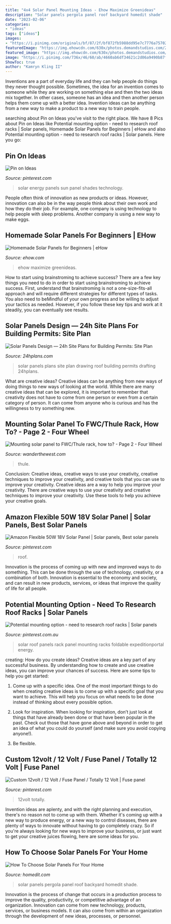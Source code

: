```yaml
---
title: "4x4 Solar Panel Mounting Ideas - Ehow Maximize Greenideas"
description: "Solar panels pergola panel roof backyard homedit shade"
date: "2023-02-06"
categories:
- "ideas"
tags: ["ideas"]
images:
- "https://i.pinimg.com/originals/bf/87/2f/bf872fb5988dd95e7c7776a75702a198.jpg"
featuredImage: "https://img.ehowcdn.com/630x/photos.demandstudios.com/227/61/fotolia_9893141_XS.jpg"
featured_image: "https://img.ehowcdn.com/630x/photos.demandstudios.com/227/61/fotolia_9893141_XS.jpg"
image: "https://i.pinimg.com/736x/46/60/ab/4660ab6df34621c2d06a9490b87f6c12.jpg"
ShowToc: true
author: "Kamryn Kling II"
---
```



Inventions are a part of everyday life and they can help people do things they never thought possible. Sometimes, the idea for an invention comes to someone while they are working on something else and then the two ideas mix together. In other cases, someone has an idea and then another person helps them come up with a better idea. Invention ideas can be anything from a new way to make a product to a new way to train people.

	

		
searching about Pin on Ideas you've visit to the right place. We have 8 Pics about Pin on Ideas like Potential mounting option - need to research roof racks | Solar panels, Homemade Solar Panels for Beginners | eHow and also Potential mounting option - need to research roof racks | Solar panels. Here you go:
		
    
## Pin On Ideas

<img loading=lazy src="https://i.pinimg.com/originals/6f/13/62/6f1362c27697c2fab9ba7b8dc7cf38d4.jpg" onerror="this.onerror=null;this.src='https://tse1.mm.bing.net/th?id=OIP.N50Dq4hfnjtig3WwFm1g-gHaJ4&amp;pid=15.1';" alt="Pin on Ideas">

_Source: pinterest.com_

>solar energy panels sun panel shades technology. 

	

People often think of innovation as new products or ideas. However, innovation can also be in the way people think about their own work and how they do their job. For example, one company is using technology to help people with sleep problems. Another company is using a new way to make eggs.

    
## Homemade Solar Panels For Beginners | EHow

<img loading=lazy src="https://img.ehowcdn.com/630x/photos.demandstudios.com/227/61/fotolia_9893141_XS.jpg" onerror="this.onerror=null;this.src='https://tse2.mm.bing.net/th?id=OIP.50yjK2vgoquPtlYPIzmyGAHaLH&amp;pid=15.1';" alt="Homemade Solar Panels for Beginners | eHow">

_Source: ehow.com_

>ehow maximize greenideas. 

	

How to start using brainstroming to achieve success?
There are a few key things you need to do in order to start using brainstroming to achieve success. First, understand that brainstroming is not a one-size-fits-all approach and will require different strategies for different types of tasks. You also need to beMindful of your own progress and be willing to adjust your tactics as needed. However, if you follow these key tips and work at it steadily, you can eventually see results.

    
## Solar Panels Design — 24h Site Plans For Building Permits: Site Plan

<img loading=lazy src="https://www.24hplans.com/wp-content/uploads/2015/09/Solar-Roof-top.jpg" onerror="this.onerror=null;this.src='https://tse2.mm.bing.net/th?id=OIP.MX1S_Gvx_j0AKxJ_Dz5cvgHaEy&amp;pid=15.1';" alt="Solar Panels Design — 24h Site Plans for Building Permits: Site Plan">

_Source: 24hplans.com_

>solar panels plans site plan drawing roof building permits drafting 24hplans. 

	

What are creative ideas?
Creative ideas can be anything from new ways of doing things to new ways of looking at the world. While there are many creative ideas that can be explored, it is important to remember that creativity does not have to come from one person or even from a certain category of person. It can come from anyone who is curious and has the willingness to try something new.

    
## Mounting Solar Panel To FWC/Thule Rack, How To? - Page 2 - Four Wheel

<img loading=lazy src="https://www.wanderthewest.com/forum/uploads/monthly_10_2017/post-8016-0-01891100-1507577465.jpg" onerror="this.onerror=null;this.src='https://tse4.mm.bing.net/th?id=OIP.UaHH_j1AJcTpIlxm0O5t4AHaJ4&amp;pid=15.1';" alt="Mounting solar panel to FWC/Thule rack, how to? - Page 2 - Four Wheel">

_Source: wanderthewest.com_

>thule. 

	

Conclusion: Creative ideas, creative ways to use your creativity, creative techniques to improve your creativity, and creative tools that you can use to improve your creativity.
Creative ideas are a way to help you improve your creativity. There are creative ways to use your creativity and creative techniques to improve your creativity. Use these tools to help you achieve your creative goals.

    
## Amazon Flexible 50W 18V Solar Panel | Solar Panels, Best Solar Panels

<img loading=lazy src="https://i.pinimg.com/736x/46/60/ab/4660ab6df34621c2d06a9490b87f6c12.jpg" onerror="this.onerror=null;this.src='https://tse2.mm.bing.net/th?id=OIP.HgzvqpwKCnOt0liwPh0gPAHaJY&amp;pid=15.1';" alt="Amazon Flexible 50W 18V Solar Panel | Solar panels, Best solar panels">

_Source: pinterest.com_

>roof. 

	

Innovation is the process of coming up with new and improved ways to do something. This can be done through the use of technology, creativity, or a combination of both. Innovation is essential to the economy and society, and can result in new products, services, or ideas that improve the quality of life for all people.

    
## Potential Mounting Option - Need To Research Roof Racks | Solar Panels

<img loading=lazy src="https://i.pinimg.com/originals/bf/87/2f/bf872fb5988dd95e7c7776a75702a198.jpg" onerror="this.onerror=null;this.src='https://tse1.mm.bing.net/th?id=OIP.jG_wLIwUJSfoj0EEO0K71AHaFi&amp;pid=15.1';" alt="Potential mounting option - need to research roof racks | Solar panels">

_Source: pinterest.com.au_

>solar roof panels rack panel mounting racks foldable expeditionportal energy. 

	

creating: How do you create ideas?
Creative ideas are a key part of any successful business. By understanding how to create and use creative ideas, you can improve your chances of success. Here are some tips to help you get started:
1. Come up with a specific idea. One of the most important things to do when creating creative ideas is to come up with a specific goal that you want to achieve. This will help you focus on what needs to be done instead of thinking about every possible option.

2. Look for inspiration. When looking for inspiration, don’t just look at things that have already been done or that have been popular in the past. Check out those that have gone above and beyond in order to get an idea of what you could do yourself (and make sure you avoid copying anyone!).

3. Be flexible.

    
## Custom 12volt / 12 Volt / Fuse Panel / Totally 12 Volt | Fuse Panel

<img loading=lazy src="https://i.pinimg.com/originals/de/d3/46/ded34684193675550254c1eb7eca3a32.jpg" onerror="this.onerror=null;this.src='https://tse3.mm.bing.net/th?id=OIP.2VUq6ugzRsHxGvand0fHkwHaFj&amp;pid=15.1';" alt="Custom 12volt / 12 Volt / Fuse Panel / Totally 12 Volt | Fuse panel">

_Source: pinterest.com_

>12volt totally. 

	

Invention ideas are aplenty, and with the right planning and execution, there's no reason not to come up with them. Whether it's coming up with a new way to produce energy, or a new way to control diseases, there are plenty of ways to innovate without having to go completely crazy. So if you're always looking for new ways to improve your business, or just want to get your creative juices flowing, here are some ideas for you.

    
## How To Choose Solar Panels For Your Home

<img loading=lazy src="http://cdn.homedit.com/wp-content/uploads/2011/04/pergola-solar-panels.jpg" onerror="this.onerror=null;this.src='https://tse4.mm.bing.net/th?id=OIP.vTHS6Ixo_88LNmZOWXOMNQHaFj&amp;pid=15.1';" alt="How To Choose Solar Panels For Your Home">

_Source: homedit.com_

>solar panels pergola panel roof backyard homedit shade. 

	

Innovation is the process of change that occurs in a production process to improve the quality, productivity, or competitive advantage of an organization. Innovation can come from new technology, products, services, or business models. It can also come from within an organization through the development of new ideas, processes, or personnel.

